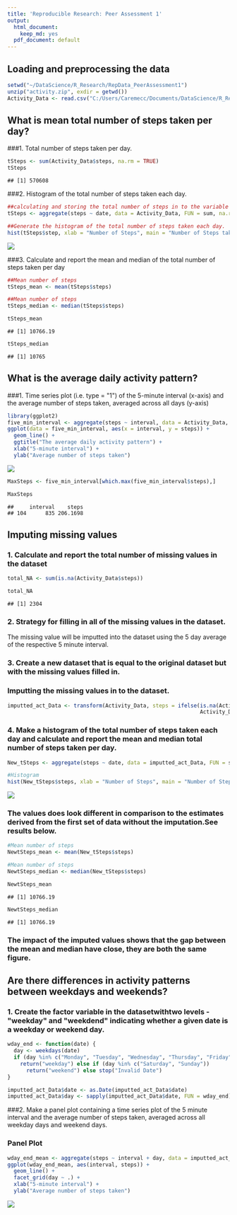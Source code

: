 ```yaml
---
title: 'Reproducible Research: Peer Assessment 1'
output:
  html_document:
    keep_md: yes
  pdf_document: default
---
```



## Loading and preprocessing the data

```r
setwd("~/DataScience/R_Research/RepData_PeerAssessment1")
unzip("activity.zip", exdir = getwd())
Activity_Data <- read.csv("C:/Users/Caremecc/Documents/DataScience/R_Research/RepData_PeerAssessment1/activity.csv", header = TRUE)
```


## What is mean total number of steps taken per day?
###1. Total number of steps taken per day.

```r
tSteps <- sum(Activity_Data$steps, na.rm = TRUE)
tSteps
```

```
## [1] 570608
```
###2. Histogram of the total number of steps taken each day.

```r
##calculating and storing the total number of steps in to the variable "tSteps"
tSteps <- aggregate(steps ~ date, data = Activity_Data, FUN = sum, na.rm = TRUE)

##Generate the histogram of the total number of steps taken each day.
hist(tSteps$step, xlab = "Number of Steps", main = "Number of Steps taken per day", col = "green")
```

![](PA1_template_files/figure-html/Plot_1-1.png)<!-- -->

###3. Calculate and report the mean and median of the total number of steps taken per day

```r
##Mean number of steps
tSteps_mean <- mean(tSteps$steps)

##Mean number of steps
tSteps_median <- median(tSteps$steps)

tSteps_mean
```

```
## [1] 10766.19
```

```r
tSteps_median
```

```
## [1] 10765
```

## What is the average daily activity pattern?
###1. Time series plot (i.e. type = "1") of the 5-minute interval (x-axis) and the average number of steps taken, averaged across all days (y-axis)

```r
library(ggplot2)
five_min_interval <- aggregate(steps ~ interval, data = Activity_Data, FUN = mean, na.rm = TRUE)
ggplot(data = five_min_interval, aes(x = interval, y = steps)) +
  geom_line() + 
  ggtitle("The average daily activity pattern") +
  xlab("5-minute interval") +
  ylab("Average number of steps taken")
```

![](PA1_template_files/figure-html/Plot_2-1.png)<!-- -->


```r
MaxSteps <- five_min_interval[which.max(five_min_interval$steps),]

MaxSteps
```

```
##     interval    steps
## 104      835 206.1698
```

## Imputing missing values
### 1. Calculate and report the total number of missing values in the dataset 


```r
total_NA <- sum(is.na(Activity_Data$steps))

total_NA
```

```
## [1] 2304
```

### 2. Strategy for filling in all of the missing values in the dataset.
The missing value will be imputted into the dataset using the 5 day average of the respective 5 minute interval.

### 3. Create a new dataset that is equal to the original dataset but with the missing values filled in. 
### Imputting the missing values in to the dataset.


```r
imputted_act_Data <- transform(Activity_Data, steps = ifelse(is.na(Activity_Data$steps), five_min_interval$steps[match(Activity_Data$interval, five_min_interval$interval)],
                                                             Activity_Data$steps))
```

### 4. Make a histogram of the total number of steps taken each day and calculate and report the mean and median total number of steps taken per day.


```r
New_tSteps <- aggregate(steps ~ date, data = imputted_act_Data, FUN = sum, na.rm = TRUE)

#Histogram
hist(New_tSteps$steps, xlab = "Number of Steps", main = "Number of Steps taken per day", col = "green")
```

![](PA1_template_files/figure-html/Plot_3-1.png)<!-- -->

### The values does look different in comparison to the estimates derived from the first set of data without the imputation.See results below.


```r
#Mean number of steps
NewtSteps_mean <- mean(New_tSteps$steps)

#Mean number of steps
NewtSteps_median <- median(New_tSteps$steps)

NewtSteps_mean
```

```
## [1] 10766.19
```

```r
NewtSteps_median
```

```
## [1] 10766.19
```

### The impact of the imputed values shows that the gap between the mean and median have close, they are both the same figure.

## Are there differences in activity patterns between weekdays and weekends?
### 1. Create the factor variable in the datasetwithtwo levels - "weekday" and "weekdend" indicating whether a given date is a weekday or weekend day.

```r
wday_end <- function(date) {
  day <- weekdays(date)
  if (day %in% c("Monday", "Tuesday", "Wednesday", "Thursday", "Friday"))
    return("weekday") else if (day %in% c("Saturday", "Sunday"))
      return("weekend") else stop("Invalid Date")
}

imputted_act_Data$date <- as.Date(imputted_act_Data$date)
imputted_act_Data$day <- sapply(imputted_act_Data$date, FUN = wday_end)
```

###2. Make a panel plot containing a time series plot of the 5 minute interval and the average number of steps taken, averaged across all weekday days and weekend days.

### Panel Plot

```r
wday_end_mean <- aggregate(steps ~ interval + day, data = imputted_act_Data, mean)
ggplot(wday_end_mean, aes(interval, steps)) + 
  geom_line() + 
  facet_grid(day ~ .) +
  xlab("5-minute interval") + 
  ylab("Average number of steps taken")
```

![](PA1_template_files/figure-html/Panel_Plot-1.png)<!-- -->
